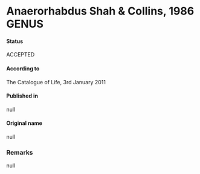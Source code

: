 # Anaerorhabdus Shah & Collins, 1986 GENUS

#### Status
ACCEPTED

#### According to
The Catalogue of Life, 3rd January 2011

#### Published in
null

#### Original name
null

### Remarks
null